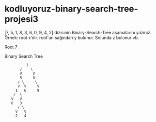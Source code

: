 # kodluyoruz-binary-search-tree-projesi3
[7, 5, 1, 8, 3, 6, 0, 9, 4, 2] dizisinin Binary-Search-Tree aşamalarını yazınız.
Örnek: root x'dir. root'un sağından y bulunur. Solunda z bulunur vb.

Root 7 


Binary Search Tree 

              7  
           /    \
           V     V
           5     8      
          / \     \
          V  V     V
         1   6     9
        /  \ 
       V   V
       0   3 
          / \
         V   V
         2   4

